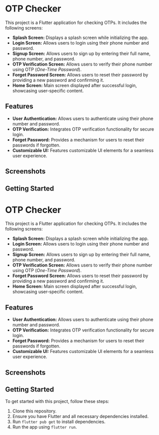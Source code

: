 <h1><strong>OTP Checker</strong></h1>

<p>This project is a Flutter application for checking OTPs. It includes the following screens:</p>
<ul>
<li><strong>Splash Screen:</strong> Displays a splash screen while initializing the app.</li>
<li><strong>Login Screen:</strong> Allows users to login using their phone number and password.</li>
<li><strong>Signup Screen:</strong> Allows users to sign up by entering their full name, phone number, and password.</li>
<li><strong>OTP Verification Screen:</strong> Allows users to verify their phone number using OTP (<em>One-Time Password</em>).</li>
<li><strong>Forget Password Screen:</strong> Allows users to reset their password by providing a new password and confirming it.</li>
<li><strong>Home Screen:</strong> Main screen displayed after successful login, showcasing user-specific content.</li>
</ul>

<h2><strong>Features</strong></h2>

<ul>
<li><strong>User Authentication:</strong> Allows users to authenticate using their phone number and password.</li>
<li><strong>OTP Verification:</strong> Integrates OTP verification functionality for secure login.</li>
<li><strong>Forget Password:</strong> Provides a mechanism for users to reset their passwords if forgotten.</li>
<li><strong>Customizable UI:</strong> Features customizable UI elements for a seamless user experience.</li>
</ul>

<h2><strong>Screenshots</strong></h2>
<!-- Add screenshots of your app here -->

<h2><strong>Getting Started</strong></h2>
<h1><strong>OTP Checker</strong></h1>

<p>This project is a Flutter application for checking OTPs. It includes the following screens:</p>
<ul>
<li><strong>Splash Screen:</strong> Displays a splash screen while initializing the app.</li>
<li><strong>Login Screen:</strong> Allows users to login using their phone number and password.</li>
<li><strong>Signup Screen:</strong> Allows users to sign up by entering their full name, phone number, and password.</li>
<li><strong>OTP Verification Screen:</strong> Allows users to verify their phone number using OTP (<em>One-Time Password</em>).</li>
<li><strong>Forget Password Screen:</strong> Allows users to reset their password by providing a new password and confirming it.</li>
<li><strong>Home Screen:</strong> Main screen displayed after successful login, showcasing user-specific content.</li>
</ul>

<h2><strong>Features</strong></h2>

<ul>
<li><strong>User Authentication:</strong> Allows users to authenticate using their phone number and password.</li>
<li><strong>OTP Verification:</strong> Integrates OTP verification functionality for secure login.</li>
<li><strong>Forget Password:</strong> Provides a mechanism for users to reset their passwords if forgotten.</li>
<li><strong>Customizable UI:</strong> Features customizable UI elements for a seamless user experience.</li>
</ul>

<h2><strong>Screenshots</strong></h2>
<!-- Add screenshots of your app here -->

<h2><strong>Getting Started</strong></h2>

To get started with this project, follow these steps:

1. Clone this repository.
2. Ensure you have Flutter and all necessary dependencies installed.
3. Run `flutter pub get` to install dependencies.
4. Run the app using `flutter run`.

